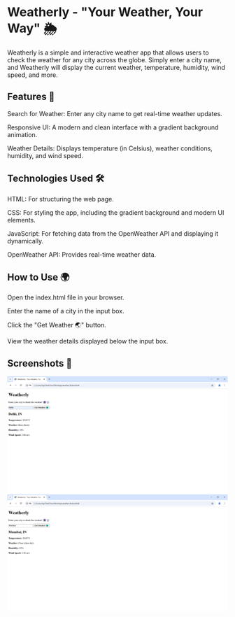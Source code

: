 # Weatherly - "Your Weather, Your Way" 🌦️
Weatherly is a simple and interactive weather app that allows users to check the weather for any city across the globe. Simply enter a city name, and Weatherly will display the current weather, temperature, humidity, wind speed, and more.

## Features 🚀
Search for Weather: Enter any city name to get real-time weather updates.

Responsive UI: A modern and clean interface with a gradient background animation.

Weather Details: Displays temperature (in Celsius), weather conditions, humidity, and wind speed.

## Technologies Used 🛠️
HTML: For structuring the web page.

CSS: For styling the app, including the gradient background and modern UI elements.

JavaScript: For fetching data from the OpenWeather API and displaying it dynamically.

OpenWeather API: Provides real-time weather data.

## How to Use 🌍
Open the index.html file in your browser.

Enter the name of a city in the input box.

Click the "Get Weather 🌏" button.

View the weather details displayed below the input box.

## Screenshots 📸
![LandingPage Preview](Delhi.png)
![LandingPage Preview](Mumbai.png)
